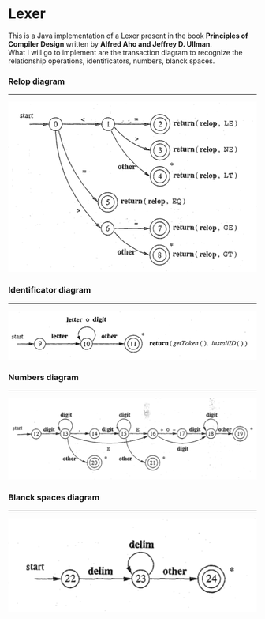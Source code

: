 # Lexer

This is a Java implementation of a Lexer present in the book **Principles of Compiler Design** written by **Alfred Aho and Jeffrey D. Ullman**.  
What I will go to implement are the transaction diagram to recognize the relationship operations, identificators, numbers, blanck spaces.

### Relop diagram
---
<div style="text-aling:center">
 <img src="https://github.com/CiccioTecchio/Lexer/blob/master/img/relop.png"/>
 </div>  
 
 ### Identificator diagram
 ---
 <div style="text-aling:center">
 <img src="https://github.com/CiccioTecchio/Lexer/blob/master/img/id.png"/>
 </div>  
 
 ### Numbers diagram
 ---
  <div style="text-aling:center">
 <img src="https://github.com/CiccioTecchio/Lexer/blob/master/img/number.png"/>
 </div>  
 
 ### Blanck spaces diagram
 ---
  <div style="text-aling:center">
 <img src="https://github.com/CiccioTecchio/Lexer/blob/master/img/blank.png"/>
 </div>  
